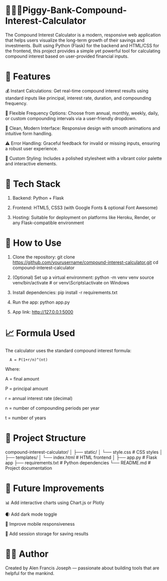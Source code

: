 # 🐖💼🤵Piggy-Bank-Compound-Interest-Calculator
The Compound Interest Calculator is a modern, responsive web application that helps users visualize the long-term growth of their savings and investments. Built using Python (Flask) for the backend and HTML/CSS for the frontend, this project provides a simple yet powerful tool for calculating compound interest based on user-provided financial inputs.

# 🚀 Features

💰 Instant Calculations: Get real-time compound interest results using standard inputs like principal, interest rate, duration, and compounding frequency.

📅 Flexible Frequency Options: Choose from annual, monthly, weekly, daily, or custom compounding intervals via a user-friendly dropdown.

🧮 Clean, Modern Interface: Responsive design with smooth animations and intuitive form handling.

⚠️ Error Handling: Graceful feedback for invalid or missing inputs, ensuring a robust user experience.

🎨 Custom Styling: Includes a polished stylesheet with a vibrant color palette and interactive elements.

# 🔧 Tech Stack
1. Backend: Python + Flask

2. Frontend: HTML5, CSS3 (with Google Fonts & optional Font Awesome)

3. Hosting: Suitable for deployment on platforms like Heroku, Render, or any Flask-compatible environment

# 📝 How to Use
1. Clone the repository:
    git clone https://github.com/yourusername/compound-interest-calculator.git
    cd compound-interest-calculator

2. (Optional) Set up a virtual environment:
   python -m venv venv
   source venv/bin/activate  # or venv\Scripts\activate on Windows

3. Install dependencies:
   pip install -r requirements.txt

4. Run the app:
   python app.py

5. App link:
   http://127.0.0.1:5000

# 📈 Formula Used
The calculator uses the standard compound interest formula:

      A = P(1+r/n)^(nt)
 
Where:

A = final amount

P = principal amount

r = annual interest rate (decimal)

n = number of compounding periods per year

t = number of years

# 📂 Project Structure
compound-interest-calculator/
│
├── static/
│   └── style.css        # CSS styles
│
├── templates/
│   └── index.html       # HTML frontend
│
├── app.py               # Flask app
├── requirements.txt     # Python dependencies
└── README.md            # Project documentation

# 🌟 Future Improvements
📊 Add interactive charts using Chart.js or Plotly

🌒 Add dark mode toggle

📱 Improve mobile responsiveness

🔐 Add session storage for saving results

# 🧑‍💻 Author
Created by Alen Francis Joseph — passionate about building tools that are helpful for the mankind.


   
